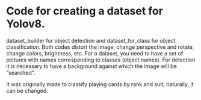 # Code for creating a dataset for Yolov8.
dataset_builder for object detection and dataset_for_class for object classification.
Both codes distort the image, change perspective and rotate, change colors, brightness, etc.
For a dataset, you need to have a set of pictures with names corresponding to classes (object names). 
For detection it is necessary to have a background against which the image will be “searched”.

It was originally made to classify playing cards by rank and suit; naturally, it can be changed.
